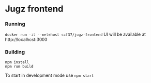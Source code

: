 # Jugz frontend

### Running
`docker run -it --net=host scf37/jugz-frontend`
UI will be available at http://localhost:3000

### Building

```
npm install
npm run build
```

To start in development mode use `npm start` 
